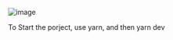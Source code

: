 ![image](https://github.com/VladDemon/Profile/assets/113460728/45066773-2afc-4667-936c-a81769ba9d2a)

To Start the porject, use yarn, and then yarn dev
